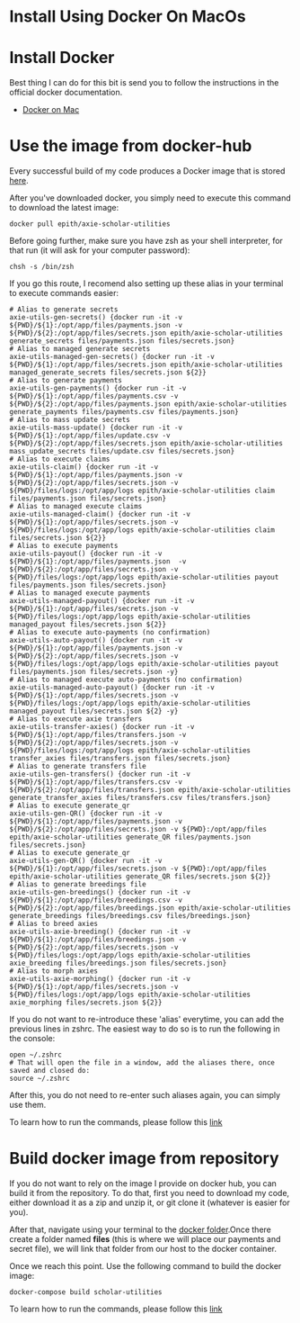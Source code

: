# Install Using Docker On MacOs

# Install Docker
Best thing I can do for this bit is send you to follow the instructions in the official docker documentation.

- [Docker on Mac](https://docs.docker.com/desktop/mac/install/)


# Use the image from docker-hub

Every successful build of my code produces a Docker image that is stored [here](https://hub.docker.com/r/epith/axie-scholar-utilities).

After you've downloaded docker, you simply need to execute this command to download the latest image:

    docker pull epith/axie-scholar-utilities

Before going further, make sure you have zsh as your shell interpreter, for that run (it will ask for your computer password):

    chsh -s /bin/zsh

If you go this route, I recomend also setting up these alias in your terminal to execute commands easier:

    # Alias to generate secrets
    axie-utils-gen-secrets() {docker run -it -v ${PWD}/${1}:/opt/app/files/payments.json -v ${PWD}/${2}:/opt/app/files/secrets.json epith/axie-scholar-utilities generate_secrets files/payments.json files/secrets.json}
    # Alias to managed generate secrets
    axie-utils-managed-gen-secrets() {docker run -it -v ${PWD}/${1}:/opt/app/files/secrets.json epith/axie-scholar-utilities managed_generate_secrets files/secrets.json ${2}}
    # Alias to generate payments
    axie-utils-gen-payments() {docker run -it -v ${PWD}/${1}:/opt/app/files/payments.csv -v ${PWD}/${2}:/opt/app/files/payments.json epith/axie-scholar-utilities generate_payments files/payments.csv files/payments.json}
    # Alias to mass update secrets
    axie-utils-mass-update() {docker run -it -v ${PWD}/${1}:/opt/app/files/update.csv -v ${PWD}/${2}:/opt/app/files/secrets.json epith/axie-scholar-utilities mass_update_secrets files/update.csv files/secrets.json}
    # Alias to execute claims
    axie-utils-claim() {docker run -it -v ${PWD}/${1}:/opt/app/files/payments.json -v ${PWD}/${2}:/opt/app/files/secrets.json -v ${PWD}/files/logs:/opt/app/logs epith/axie-scholar-utilities claim files/payments.json files/secrets.json}
    # Alias to managed execute claims
    axie-utils-managed-claim() {docker run -it -v ${PWD}/${1}:/opt/app/files/secrets.json -v ${PWD}/files/logs:/opt/app/logs epith/axie-scholar-utilities claim files/secrets.json ${2}}
    # Alias to execute payments
    axie-utils-payout() {docker run -it -v ${PWD}/${1}:/opt/app/files/payments.json  -v ${PWD}/${2}:/opt/app/files/secrets.json -v ${PWD}/files/logs:/opt/app/logs epith/axie-scholar-utilities payout files/payments.json files/secrets.json}
    # Alias to managed execute payments
    axie-utils-managed-payout() {docker run -it -v ${PWD}/${1}:/opt/app/files/secrets.json -v ${PWD}/files/logs:/opt/app/logs epith/axie-scholar-utilities managed_payout files/secrets.json ${2}}
    # Alias to execute auto-payments (no confirmation)
    axie-utils-auto-payout() {docker run -it -v ${PWD}/${1}:/opt/app/files/payments.json -v ${PWD}/${2}:/opt/app/files/secrets.json -v ${PWD}/files/logs:/opt/app/logs epith/axie-scholar-utilities payout files/payments.json files/secrets.json -y}
    # Alias to managed execute auto-payments (no confirmation)
    axie-utils-managed-auto-payout() {docker run -it -v ${PWD}/${1}:/opt/app/files/secrets.json -v ${PWD}/files/logs:/opt/app/logs epith/axie-scholar-utilities managed_payout files/secrets.json ${2} -y}
    # Alias to execute axie transfers
    axie-utils-transfer-axies() {docker run -it -v ${PWD}/${1}:/opt/app/files/transfers.json -v ${PWD}/${2}:/opt/app/files/secrets.json -v ${PWD}/files/logs:/opt/app/logs epith/axie-scholar-utilities transfer_axies files/transfers.json files/secrets.json}
    # Alias to generate transfers file
    axie-utils-gen-transfers() {docker run -it -v ${PWD}/${1}:/opt/app/files/transfers.csv -v ${PWD}/${2}:/opt/app/files/transfers.json epith/axie-scholar-utilities generate_transfer_axies files/transfers.csv files/transfers.json}
    # Alias to execute generate_qr
    axie-utils-gen-QR() {docker run -it -v ${PWD}/${1}:/opt/app/files/payments.json -v ${PWD}/${2}:/opt/app/files/secrets.json -v ${PWD}:/opt/app/files epith/axie-scholar-utilities generate_QR files/payments.json files/secrets.json}
    # Alias to execute generate_qr
    axie-utils-gen-QR() {docker run -it -v ${PWD}/${1}:/opt/app/files/secrets.json -v ${PWD}:/opt/app/files epith/axie-scholar-utilities generate_QR files/secrets.json ${2}}
    # Alias to generate breedings file
    axie-utils-gen-breedings() {docker run -it -v ${PWD}/${1}:/opt/app/files/breedings.csv -v ${PWD}/${2}:/opt/app/files/breedings.json epith/axie-scholar-utilities generate_breedings files/breedings.csv files/breedings.json}
    # Alias to breed axies
    axie-utils-axie-breeding() {docker run -it -v ${PWD}/${1}:/opt/app/files/breedings.json -v ${PWD}/${2}:/opt/app/files/secrets.json -v ${PWD}/files/logs:/opt/app/logs epith/axie-scholar-utilities axie_breeding files/breedings.json files/secrets.json}
    # Alias to morph axies
    axie-utils-axie-morphing() {docker run -it -v ${PWD}/${1}:/opt/app/files/secrets.json -v ${PWD}/files/logs:/opt/app/logs epith/axie-scholar-utilities axie_morphing files/secrets.json ${2}}


If you do not want to re-introduce these 'alias' everytime, you can add the previous lines in zshrc. The easiest way to do so is to run the following in the console:

    open ~/.zshrc
    # That will open the file in a window, add the aliases there, once saved and closed do:
    source ~/.zshrc

After this, you do not need to re-enter such aliases again, you can simply use them.

To learn how to run the commands, please follow this [link](../pages/docker_hub_cmds.html)


# Build docker image from repository

If you do not want to rely on the image I provide on docker hub, you can build it from the repository.
To do that, first you need to download my code, either download it as a zip and unzip it, or git clone it (whatever is easier for you).

After that, navigate using your terminal to the [docker folder](axie-scholar-utilities/docker).Once there create a folder named **files** (this is where we will place our payments and secret file), we will link that folder from our host to the docker container.

Once we reach this point. Use the following command to build the docker image:

    docker-compose build scholar-utilities

To learn how to run the commands, please follow this [link](../pages/docker_compose_cmds.html)
